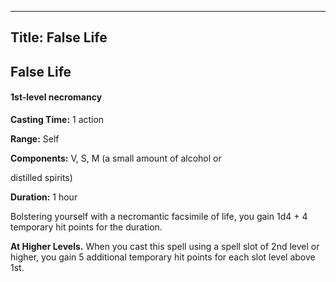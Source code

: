-------------------------
Title: False Life
-------------------------

## False Life

#### 1st-level necromancy


**Casting Time:** 1 action

**Range:** Self

**Components:** V, S, M (a small amount of alcohol or

distilled spirits)

**Duration:** 1 hour


Bolstering yourself with a necromantic facsimile of life, you gain 1d4 +
4 temporary hit points for the duration.

**At Higher Levels.** When you cast this spell using a spell
slot of 2nd level or higher, you gain 5 additional temporary hit points
for each slot level above 1st.


